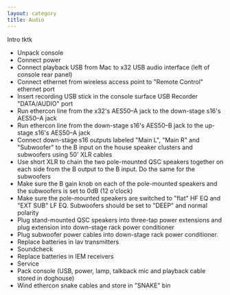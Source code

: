 ```yaml
---
layout: category
title: Audio
---
```


Intro tktk  

<span id="checklist" class="hidden"></span>
- Unpack console
- Connect power
- Connect playback USB from Mac to x32 USB audio interface (left of console rear panel)
- Connect ethernet from wireless access point to "Remote Control" ethernet port
- Insert recording USB stick in the console surface USB Recorder "DATA/AUDIO" port
- Run ethercon line from the x32's AES50–A jack to the down-stage s16's AES50–A jack
- Run ethercon line from the down-stage s16's AES50–B jack to the up-stage s16's AES50–A jack
- Connect down-stage s16 outputs labeled "Main L", "Main R" and "Subwoofer" to the B input on the house speaker clusters and subwoofers using 50' XLR cables
- Use short XLR to chain the two pole-mounted QSC speakers together on each side from the B output to the B input. Do the same for the subwoofers
- Make sure the B gain knob on each of the pole-mounted speakers and the subwoofers is set to 0dB (12 o'clock)
- Make sure the pole-mounted speakers are switched to "flat" HF EQ and "EXT SUB" LF EQ. Subwoofers should be set to "DEEP" and normal polarity
- Plug stand-mounted QSC speakers into three-tap power extensions and plug extension into down-stage rack power conditioner
- Plug subwoofer power cables into down-stage rack power conditioner.
- Replace batteries in lav transmitters
- Soundcheck
- Replace batteries in IEM receivers
- Service
- Pack console (USB, power, lamp, talkback mic and playback cable stored in doghouse)
- Wind ethercon snake cables and store in "SNAKE" bin
